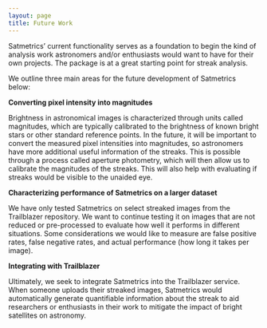 ```yaml
---
layout: page
title: Future Work
---
```


Satmetrics’ current functionality serves as a foundation to begin the kind of analysis work astronomers and/or enthusiasts would want to have for their own projects. The package is at a great starting point for streak analysis.

We outline three main areas for the future development of Satmetrics below:

**Converting pixel intensity into magnitudes**

Brightness in astronomical images is characterized through units called magnitudes, which are typically calibrated to the brightness of known bright stars or other standard reference points. In the future, it will be important to convert the measured pixel intensities into magnitudes, so astronomers have more additional useful information of the streaks. This is possible through a process called aperture photometry, which will then allow us to calibrate the magnitudes of the streaks. This will also help with evaluating if streaks would be visible to the unaided eye.

**Characterizing performance of Satmetrics on a larger dataset**

We have only tested Satmetrics on select streaked images from the Trailblazer repository. We want to continue testing it on images that are not reduced or pre-processed to evaluate  how well it performs in different situations. Some considerations we would like to measure are false positive rates, false negative rates, and actual performance (how long it takes per image).

**Integrating with Trailblazer**

Ultimately, we seek to integrate Satmetrics into the Trailblazer service. When someone uploads their streaked images, Satmetrics would automatically generate quantifiable information about the streak to aid researchers or enthusiasts in their work to mitigate the impact of bright satellites on astronomy.





